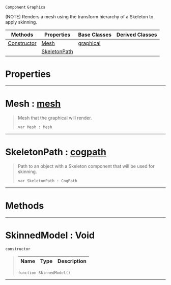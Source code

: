  `Component` `Graphics`



(NOTE) Renders a mesh using the transform hierarchy of a Skeleton to apply skinning.

|Methods|Properties|Base Classes|Derived Classes|
|---|---|---|---|
|[ Constructor](https://plasmaengine.github.io/PlasmaDocs/Plasma1/C++/code_reference/class_reference/skinnedmodel.markdown#skinnedmodel-void)|[ Mesh](https://plasmaengine.github.io/PlasmaDocs/Plasma1/C++/code_reference/class_reference/skinnedmodel.markdown#mesh-plasma-engine-documen)|[graphical](https://plasmaengine.github.io/PlasmaDocs/Plasma1/C++/code_reference/class_reference/graphical.markdown)| |
| |[ SkeletonPath](https://plasmaengine.github.io/PlasmaDocs/Plasma1/C++/code_reference/class_reference/skinnedmodel.markdown#skeletonpath-plasma-engine)| | |


 #  Properties


---  
 #  Mesh : [mesh](https://plasmaengine.github.io/PlasmaDocs/Plasma1/C++/code_reference/class_reference/mesh.markdown)

> Mesh that the graphical will render.
> ``` lang=cpp, name=Lightning
> var Mesh : Mesh


---  
 #  SkeletonPath : [cogpath](https://plasmaengine.github.io/PlasmaDocs/Plasma1/C++/code_reference/class_reference/cogpath.markdown)

> Path to an object with a Skeleton component that will be used for skinning.
> ``` lang=cpp, name=Lightning
> var SkeletonPath : CogPath


---  
 #  Methods


---  
 #  SkinnedModel : Void

 `constructor`

> 
> |Name|Type|Description|
> |---|---|---|
> ``` lang=cpp, name=Lightning
> function SkinnedModel()
> ``` 


---  
 

 